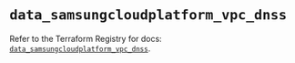 # `data_samsungcloudplatform_vpc_dnss`

Refer to the Terraform Registry for docs: [`data_samsungcloudplatform_vpc_dnss`](https://registry.terraform.io/providers/samsungsdscloud/samsungcloudplatform/3.13.0/docs/data-sources/vpc_dnss).
